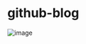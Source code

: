 # github-blog

![image](https://user-images.githubusercontent.com/79944203/187569263-c37ab0d7-a2be-4260-8b34-946ba21f32c1.png)
